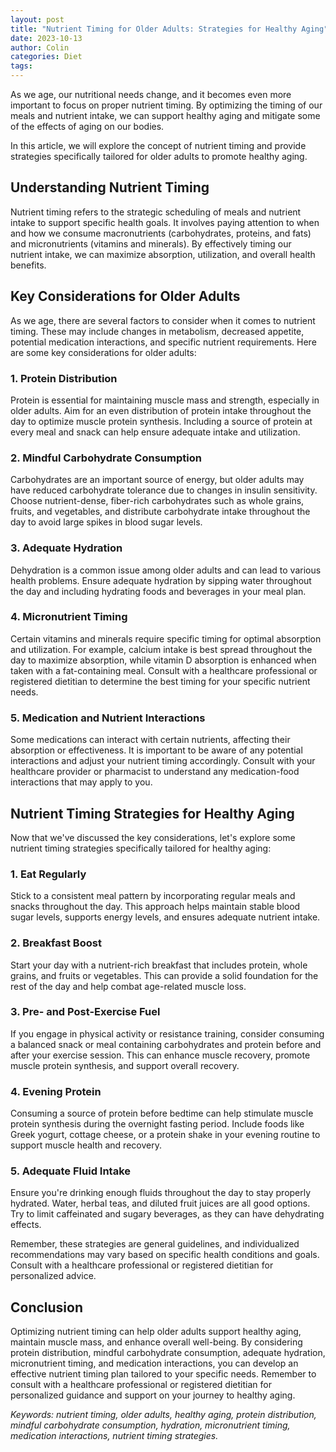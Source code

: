 ```yaml
---
layout: post
title: "Nutrient Timing for Older Adults: Strategies for Healthy Aging"
date: 2023-10-13
author: Colin
categories: Diet
tags: 
---
```


As we age, our nutritional needs change, and it becomes even more important to focus on proper nutrient timing. By optimizing the timing of our meals and nutrient intake, we can support healthy aging and mitigate some of the effects of aging on our bodies.

In this article, we will explore the concept of nutrient timing and provide strategies specifically tailored for older adults to promote healthy aging.

## Understanding Nutrient Timing

Nutrient timing refers to the strategic scheduling of meals and nutrient intake to support specific health goals. It involves paying attention to when and how we consume macronutrients (carbohydrates, proteins, and fats) and micronutrients (vitamins and minerals). By effectively timing our nutrient intake, we can maximize absorption, utilization, and overall health benefits.

## Key Considerations for Older Adults

As we age, there are several factors to consider when it comes to nutrient timing. These may include changes in metabolism, decreased appetite, potential medication interactions, and specific nutrient requirements. Here are some key considerations for older adults:

### 1. Protein Distribution

Protein is essential for maintaining muscle mass and strength, especially in older adults. Aim for an even distribution of protein intake throughout the day to optimize muscle protein synthesis. Including a source of protein at every meal and snack can help ensure adequate intake and utilization.

### 2. Mindful Carbohydrate Consumption

Carbohydrates are an important source of energy, but older adults may have reduced carbohydrate tolerance due to changes in insulin sensitivity. Choose nutrient-dense, fiber-rich carbohydrates such as whole grains, fruits, and vegetables, and distribute carbohydrate intake throughout the day to avoid large spikes in blood sugar levels.

### 3. Adequate Hydration

Dehydration is a common issue among older adults and can lead to various health problems. Ensure adequate hydration by sipping water throughout the day and including hydrating foods and beverages in your meal plan.

### 4. Micronutrient Timing

Certain vitamins and minerals require specific timing for optimal absorption and utilization. For example, calcium intake is best spread throughout the day to maximize absorption, while vitamin D absorption is enhanced when taken with a fat-containing meal. Consult with a healthcare professional or registered dietitian to determine the best timing for your specific nutrient needs.

### 5. Medication and Nutrient Interactions

Some medications can interact with certain nutrients, affecting their absorption or effectiveness. It is important to be aware of any potential interactions and adjust your nutrient timing accordingly. Consult with your healthcare provider or pharmacist to understand any medication-food interactions that may apply to you.

## Nutrient Timing Strategies for Healthy Aging

Now that we've discussed the key considerations, let's explore some nutrient timing strategies specifically tailored for healthy aging:

### 1. Eat Regularly

Stick to a consistent meal pattern by incorporating regular meals and snacks throughout the day. This approach helps maintain stable blood sugar levels, supports energy levels, and ensures adequate nutrient intake.

### 2. Breakfast Boost

Start your day with a nutrient-rich breakfast that includes protein, whole grains, and fruits or vegetables. This can provide a solid foundation for the rest of the day and help combat age-related muscle loss.

### 3. Pre- and Post-Exercise Fuel

If you engage in physical activity or resistance training, consider consuming a balanced snack or meal containing carbohydrates and protein before and after your exercise session. This can enhance muscle recovery, promote muscle protein synthesis, and support overall recovery.

### 4. Evening Protein

Consuming a source of protein before bedtime can help stimulate muscle protein synthesis during the overnight fasting period. Include foods like Greek yogurt, cottage cheese, or a protein shake in your evening routine to support muscle health and recovery.

### 5. Adequate Fluid Intake

Ensure you're drinking enough fluids throughout the day to stay properly hydrated. Water, herbal teas, and diluted fruit juices are all good options. Try to limit caffeinated and sugary beverages, as they can have dehydrating effects.

Remember, these strategies are general guidelines, and individualized recommendations may vary based on specific health conditions and goals. Consult with a healthcare professional or registered dietitian for personalized advice.

## Conclusion

Optimizing nutrient timing can help older adults support healthy aging, maintain muscle mass, and enhance overall well-being. By considering protein distribution, mindful carbohydrate consumption, adequate hydration, micronutrient timing, and medication interactions, you can develop an effective nutrient timing plan tailored to your specific needs. Remember to consult with a healthcare professional or registered dietitian for personalized guidance and support on your journey to healthy aging.

*Keywords: nutrient timing, older adults, healthy aging, protein distribution, mindful carbohydrate consumption, hydration, micronutrient timing, medication interactions, nutrient timing strategies.*